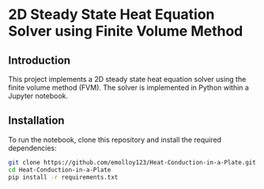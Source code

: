 # 2D Steady State Heat Equation Solver using Finite Volume Method

## Introduction
This project implements a 2D steady state heat equation solver using the finite volume method (FVM). The solver is implemented in Python within a Jupyter notebook.

## Installation
To run the notebook, clone this repository and install the required dependencies:

```bash
git clone https://github.com/emolloy123/Heat-Conduction-in-a-Plate.git
cd Heat-Conduction-in-a-Plate
pip install -r requirements.txt
